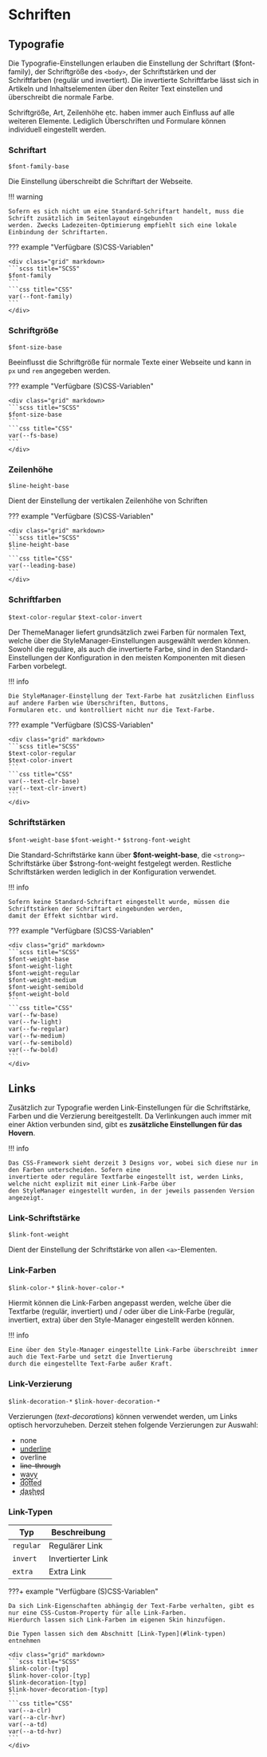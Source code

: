 # Schriften

## Typografie

Die Typografie-Einstellungen erlauben die Einstellung der Schriftart ($font-family), der Schriftgröße des `<body>`, der
Schriftstärken und der Schriftfarben (regulär und invertiert). Die invertierte Schriftfarbe lässt sich in Artikeln und
Inhaltselementen über den Reiter Text einstellen und überschreibt die normale Farbe.

Schriftgröße, Art, Zeilenhöhe etc. haben immer auch Einfluss auf alle weiteren Elemente. Lediglich Überschriften und
Formulare können individuell eingestellt werden.

### Schriftart

`$font-family-base`

Die Einstellung überschreibt die Schriftart der Webseite.

!!! warning

    Sofern es sich nicht um eine Standard-Schriftart handelt, muss die Schrift zusätzlich im Seitenlayout eingebunden
    werden. Zwecks Ladezeiten-Optimierung empfiehlt sich eine lokale Einbindung der Schriftarten.

??? example "Verfügbare (S)CSS-Variablen"

    <div class="grid" markdown>
    ```scss title="SCSS"
    $font-family
    ```
    ```css title="CSS"
    var(--font-family)
    ```
    </div>

### Schriftgröße

`$font-size-base`

Beeinflusst die Schriftgröße für normale Texte einer Webseite und kann in `px` und `rem` angegeben werden.

??? example "Verfügbare (S)CSS-Variablen"

    <div class="grid" markdown>
    ```scss title="SCSS"
    $font-size-base
    ```
    ```css title="CSS"
    var(--fs-base)
    ```
    </div>

### Zeilenhöhe

`$line-height-base`

Dient der Einstellung der vertikalen Zeilenhöhe von Schriften

??? example "Verfügbare (S)CSS-Variablen"

    <div class="grid" markdown>
    ```scss title="SCSS"
    $line-height-base
    ```
    ```css title="CSS"
    var(--leading-base)
    ```
    </div>

### Schriftfarben

`$text-color-regular` `$text-color-invert`

Der ThemeManager liefert grundsätzlich zwei Farben für normalen Text, welche über die StyleManager-Einstellungen
ausgewählt werden können.
Sowohl die reguläre, als auch die invertierte Farbe, sind in den Standard-Einstellungen der Konfiguration in den meisten
Komponenten mit diesen Farben vorbelegt.

!!! info

    Die StyleManager-Einstellung der Text-Farbe hat zusätzlichen Einfluss auf andere Farben wie Überschriften, Buttons,
    Formularen etc. und kontrolliert nicht nur die Text-Farbe.

??? example "Verfügbare (S)CSS-Variablen"

    <div class="grid" markdown>
    ```scss title="SCSS"
    $text-color-regular
    $text-color-invert
    ```
    ```css title="CSS"
    var(--text-clr-base)
    var(--text-clr-invert)
    ```
    </div>

### Schriftstärken

`$font-weight-base` `$font-weight-*` `$strong-font-weight`

Die Standard-Schriftstärke kann über **$font-weight-base**, die `<strong>`-Schriftstärke über $strong-font-weight
festgelegt werden. Restliche Schriftstärken werden lediglich in der Konfiguration verwendet.

!!! info

    Sofern keine Standard-Schriftart eingestellt wurde, müssen die Schriftstärken der Schriftart eingebunden werden,
    damit der Effekt sichtbar wird.

??? example "Verfügbare (S)CSS-Variablen"

    <div class="grid" markdown>
    ```scss title="SCSS"
    $font-weight-base
    $font-weight-light
    $font-weight-regular
    $font-weight-medium
    $font-weight-semibold
    $font-weight-bold
    ```
    ```css title="CSS"
    var(--fw-base)
    var(--fw-light)
    var(--fw-regular)
    var(--fw-medium)
    var(--fw-semibold)
    var(--fw-bold)
    ```
    </div>

## Links

Zusätzlich zur Typografie werden Link-Einstellungen für die Schriftstärke, Farben und die Verzierung bereitgestellt.
Da Verlinkungen auch immer mit einer Aktion verbunden sind, gibt es **zusätzliche Einstellungen für das Hovern**.

!!! info

    Das CSS-Framework sieht derzeit 3 Designs vor, wobei sich diese nur in den Farben unterscheiden. Sofern eine
    invertierte oder reguläre Textfarbe eingestellt ist, werden Links, welche nicht explizit mit einer Link-Farbe über
    den StyleManager eingestellt wurden, in der jeweils passenden Version angezeigt.

### Link-Schriftstärke

`$link-font-weight`

Dient der Einstellung der Schriftstärke von allen `<a>`-Elementen.

### Link-Farben

`$link-color-*` `$link-hover-color-*`

Hiermit können die Link-Farben angepasst werden, welche über die Textfarbe (regulär, invertiert) und / oder über die
Link-Farbe (regulär, invertiert, extra) über den Style-Manager eingestellt werden können.

!!! info

    Eine über den Style-Manager eingestellte Link-Farbe überschreibt immer auch die Text-Farbe und setzt die Invertierung
    durch die eingestellte Text-Farbe außer Kraft.

### Link-Verzierung

`$link-decoration-*` `$link-hover-decoration-*`

Verzierungen (*text-decorations*) können verwendet werden, um Links optisch hervorzuheben. Derzeit stehen folgende
Verzierungen zur Auswahl:

- none
- <span style="text-decoration: underline">underline</span>
- <span style="text-decoration: overline">overline</span>
- <span style="text-decoration: line-through">line-through</span>
- <span style="text-decoration: wavy underline">wavy</span>
- <span style="text-decoration: dotted underline">dotted</span>
- <span style="text-decoration: dashed underline">dashed</span>

### Link-Typen

| Typ       | Beschreibung      |
|-----------|-------------------|
| `regular` | Regulärer Link    |  
| `invert`  | Invertierter Link |  
| `extra`   | Extra Link        |

???+ example "Verfügbare (S)CSS-Variablen"

    Da sich Link-Eigenschaften abhängig der Text-Farbe verhalten, gibt es nur eine CSS-Custom-Property für alle Link-Farben.
    Hierdurch lassen sich Link-Farben im eigenen Skin hinzufügen.

    Die Typen lassen sich dem Abschnitt [Link-Typen](#link-typen) entnehmen

    <div class="grid" markdown>
    ```scss title="SCSS"
    $link-color-[typ]          
    $link-hover-color-[typ]   
    $link-decoration-[typ]  
    $link-hover-decoration-[typ]
    ```
    ```css title="CSS"
    var(--a-clr)
    var(--a-clr-hvr)
    var(--a-td)
    var(--a-td-hvr)
    ```
    </div>

